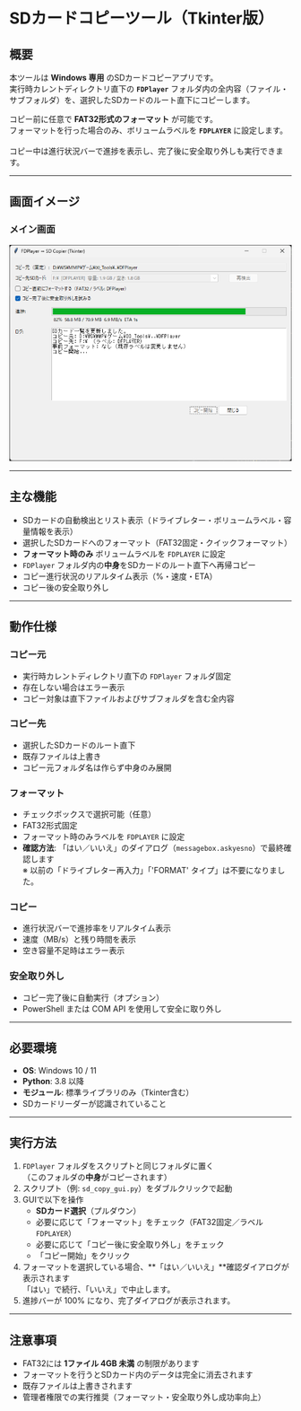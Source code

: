 # SDカードコピーツール（Tkinter版）

## 概要
本ツールは **Windows 専用** のSDカードコピーアプリです。</BR>
実行時カレントディレクトリ直下の **`FDPlayer`** フォルダ内の全内容（ファイル・サブフォルダ）を、選択したSDカードのルート直下にコピーします。

コピー前に任意で **FAT32形式のフォーマット** が可能です。</BR>
フォーマットを行った場合のみ、ボリュームラベルを **`FDPLAYER`** に設定します。</BR>  
コピー中は進行状況バーで進捗を表示し、完了後に安全取り外しも実行できます。</BR>

---

## 画面イメージ

### メイン画面
![SDカードコピーツール メイン画面](images/sdcard001.png)

---

## 主な機能

- SDカードの自動検出とリスト表示（ドライブレター・ボリュームラベル・容量情報を表示）
- 選択したSDカードへのフォーマット（FAT32固定・クイックフォーマット）
- **フォーマット時のみ** ボリュームラベルを `FDPLAYER` に設定
- `FDPlayer` フォルダ内の**中身**をSDカードのルート直下へ再帰コピー
- コピー進行状況のリアルタイム表示（%・速度・ETA）
- コピー後の安全取り外し

---

## 動作仕様

### コピー元
- 実行時カレントディレクトリ直下の `FDPlayer` フォルダ固定
- 存在しない場合はエラー表示
- コピー対象は直下ファイルおよびサブフォルダを含む全内容

### コピー先
- 選択したSDカードのルート直下
- 既存ファイルは上書き
- コピー元フォルダ名は作らず中身のみ展開

### フォーマット
- チェックボックスで選択可能（任意）
- FAT32形式固定
- フォーマット時のみラベルを `FDPLAYER` に設定
- **確認方法**: 「はい／いいえ」のダイアログ（`messagebox.askyesno`）で最終確認します  
  ※ 以前の「ドライブレター再入力」「'FORMAT' タイプ」は不要になりました。

### コピー
- 進行状況バーで進捗率をリアルタイム表示
- 速度（MB/s）と残り時間を表示
- 空き容量不足時はエラー表示

### 安全取り外し
- コピー完了後に自動実行（オプション）
- PowerShell または COM API を使用して安全に取り外し

---

## 必要環境
- **OS**: Windows 10 / 11
- **Python**: 3.8 以降
- **モジュール**: 標準ライブラリのみ（Tkinter含む）
- SDカードリーダーが認識されていること

---

## 実行方法
1. `FDPlayer` フォルダをスクリプトと同じフォルダに置く  
   （このフォルダの**中身**がコピーされます）
2. スクリプト（例: `sd_copy_gui.py`）をダブルクリックで起動
3. GUIで以下を操作
   - **SDカード選択**（プルダウン）
   - 必要に応じて「フォーマット」をチェック（FAT32固定／ラベル `FDPLAYER`）
   - 必要に応じて「コピー後に安全取り外し」をチェック
   - 「コピー開始」をクリック
4. フォーマットを選択している場合、**「はい／いいえ」**確認ダイアログが表示されます  
   「はい」で続行、「いいえ」で中止します。
5. 進捗バーが 100% になり、完了ダイアログが表示されます。

---

## 注意事項
- FAT32には **1ファイル 4GB 未満** の制限があります
- フォーマットを行うとSDカード内のデータは完全に消去されます
- 既存ファイルは上書きされます
- 管理者権限での実行推奨（フォーマット・安全取り外し成功率向上）